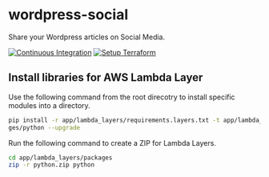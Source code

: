# wordpress-social
Share your Wordpress articles on Social Media.

[![Continuous Integration](https://github.com/aveek22/wordpress-social/actions/workflows/continuous-integration.yml/badge.svg)](https://github.com/aveek22/wordpress-social/actions/workflows/continuous-integration.yml) [![Setup Terraform](https://github.com/aveek22/wordpress-social/actions/workflows/setup-terraform.yml/badge.svg)](https://github.com/aveek22/wordpress-social/actions/workflows/setup-terraform.yml)

## Install libraries for AWS Lambda Layer

Use the following command from the root direcotry to install specific modules into a directory.

```bash
pip install -r app/lambda_layers/requirements.layers.txt -t app/lambda_layers/packa
ges/python --upgrade
```

Run the following command to create a ZIP for Lambda Layers.

```bash
cd app/lambda_layers/packages
zip -r python.zip python
```